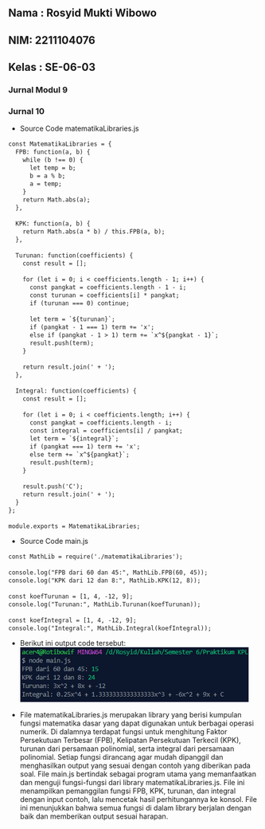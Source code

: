 <h2>Nama : Rosyid Mukti Wibowo</h2>
<h2>NIM: 2211104076</h2>
<h2>Kelas : SE-06-03</h2>

<h3>Jurnal Modul 9</h3>

### Jurnal 10
- Source Code matematikaLibraries.js
```
const MatematikaLibraries = {
  FPB: function(a, b) {
    while (b !== 0) {
      let temp = b;
      b = a % b;
      a = temp;
    }
    return Math.abs(a);
  },

  KPK: function(a, b) {
    return Math.abs(a * b) / this.FPB(a, b);
  },

  Turunan: function(coefficients) {
    const result = [];

    for (let i = 0; i < coefficients.length - 1; i++) {
      const pangkat = coefficients.length - 1 - i;
      const turunan = coefficients[i] * pangkat;
      if (turunan === 0) continue;

      let term = `${turunan}`;
      if (pangkat - 1 === 1) term += 'x';
      else if (pangkat - 1 > 1) term += `x^${pangkat - 1}`;
      result.push(term);
    }

    return result.join(' + ');
  },

  Integral: function(coefficients) {
    const result = [];

    for (let i = 0; i < coefficients.length; i++) {
      const pangkat = coefficients.length - i;
      const integral = coefficients[i] / pangkat;
      let term = `${integral}`;
      if (pangkat === 1) term += 'x';
      else term += `x^${pangkat}`;
      result.push(term);
    }

    result.push('C');
    return result.join(' + ');
  }
};

module.exports = MatematikaLibraries;
```

- Source Code main.js
```
const MathLib = require('./matematikaLibraries');

console.log("FPB dari 60 dan 45:", MathLib.FPB(60, 45));         
console.log("KPK dari 12 dan 8:", MathLib.KPK(12, 8));           

const koefTurunan = [1, 4, -12, 9]; 
console.log("Turunan:", MathLib.Turunan(koefTurunan));           

const koefIntegral = [1, 4, -12, 9]; 
console.log("Integral:", MathLib.Integral(koefIntegral));                    
```

- Berikut ini output code tersebut: <br>
![Jurnal](jurnal.png)

- File matematikaLibraries.js merupakan library yang berisi kumpulan fungsi matematika dasar yang dapat digunakan untuk berbagai operasi numerik. Di dalamnya terdapat fungsi untuk menghitung Faktor Persekutuan Terbesar (FPB), Kelipatan Persekutuan Terkecil (KPK), turunan dari persamaan polinomial, serta integral dari persamaan polinomial. Setiap fungsi dirancang agar mudah dipanggil dan menghasilkan output yang sesuai dengan contoh yang diberikan pada soal. File main.js bertindak sebagai program utama yang memanfaatkan dan menguji fungsi-fungsi dari library matematikaLibraries.js. File ini menampilkan pemanggilan fungsi FPB, KPK, turunan, dan integral dengan input contoh, lalu mencetak hasil perhitungannya ke konsol. File ini menunjukkan bahwa semua fungsi di dalam library berjalan dengan baik dan memberikan output sesuai harapan.